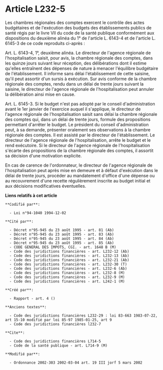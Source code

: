 # Article L232-5

Les chambres régionales des comptes exercent le contrôle des actes budgétaires et de l'exécution des budgets des
établissements publics de santé régis par le livre VII du code de la santé publique conformément aux dispositions du deuxième
alinéa du 1° de l'article L. 6143-4 et de l'article L. 6145-3 de ce code reproduits ci-après :

Art. L. 6143-4, 1°, deuxième alinéa.   Le directeur de l'agence régionale de l'hospitalisation saisit, pour avis, la chambre
régionale des comptes, dans les quinze jours suivant leur réception, des délibérations dont il estime qu'elles entraînent des
dépenses de nature à menacer l'équilibre budgétaire de l'établissement. Il informe sans délai l'établissement de cette
saisine, qu'il peut assortir d'un sursis à exécution. Sur avis conforme de la chambre régionale des comptes, rendu dans un
délai de trente jours suivant la saisine, le directeur de l'agence régionale de l'hospitalisation peut annuler la
délibération ainsi mise en cause.

Art. L. 6145-3.   Si le budget n'est pas adopté par le conseil d'administration avant le 1er janvier de l'exercice auquel il
s'applique, le directeur de l'agence régionale de l'hospitalisation saisit sans délai la chambre régionale des comptes qui,
dans un délai de trente jours, formule des propositions permettant d'arrêter le budget. Le président du conseil
d'administration peut, à sa demande, présenter oralement ses observations à la chambre régionale des comptes. Il est assisté
par le directeur de l'établissement. Le directeur de l'agence régionale de l'hospitalisation, arrête le budget et le rend
exécutoire. Si le directeur de l'agence régionale de l'hospitalisation s'écarte des propositions de la chambre régionale des
comptes, il assortit sa décision d'une motivation explicite.

En cas de carence de l'ordonnateur, le directeur de l'agence régionale de l'hospitalisation peut après mise en demeure et à
défaut d'exécution dans le délai de trente jours, procéder au mandatement d'office d'une dépense ou au recouvrement d'une
recette régulièrement inscrite au budget initial et aux décisions modificatives éventuelles.

**Liens relatifs à cet article**

	**Codifié par**:

	  - Loi n°94-1040 1994-12-02

	**Cité par**:

	  - Décret n°95-945 du 23 août 1995 - art. 81 (Ab)
	  - Décret n°95-945 du 23 août 1995 - art. 83 (Ab)
	  - Décret n°95-945 du 23 août 1995 - art. 84 (Ab)
	  - Décret n°95-945 du 23 août 1995 - art. 85 (Ab)
	  - CODE GENERAL DES IMPOTS, CGI. - art. 1648 B (M)
	  - Code des juridictions financières - art. L232-12 (Ab)
	  - Code des juridictions financières - art. L232-13 (Ab)
	  - Code des juridictions financières - art. L232-21 (Ab)
	  - Code des juridictions financières - art. L232-30 (T)
	  - Code des juridictions financières - art. L232-6 (Ab)
	  - Code des juridictions financières - art. L232-8 (M)
	  - Code des juridictions financières - art. L232-9 (M)
	  - Code des juridictions financières - art. L242-1 (M)

	**Créé par**:

	  - Rapport - art. 4 ()

	**Anciens textes**:

	  - Code des juridictions financières L232-29 : loi 83-663 1983-07-22, art 15-10 modifié par loi 85-97 1985-01-25, art 9
	  - Code des juridictions financières l232-7

	**Cite**:

	  - Code des juridictions financières L714-5
	  - Code de la santé publique - art. L714-9 (M)

	**Modifié par**:

	  - Ordonnance 2002-303 2002-03-04 art. 19 III jorf 5 mars 2002
